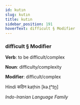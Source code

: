 ```yaml
---
id: kutın
slug: kutın
title: kutın
sidebar_position: 191
hoverText: difficult § Modifier
---
```


### difficult § Modifier

**Verb**: to be difficult/complex

**Noun**: difficulty/complexity

**Modifier**: difficult/complex

Hindi कठिन kaṭhin [kə.ʈʰɪ̃n̪]

*Indo-Iranian Language Family*